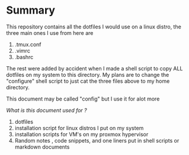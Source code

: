 # Summary 


This repository contains all the dotfiles I would use on a linux distro, the three main ones I use from here 
are 

1. .tmux.conf
2. .vimrc
3. .bashrc 

The rest were added by accident when I made a shell script to copy ALL dotfiles on my system to this directory. My plans are to change the "configure" shell script to just cat the three files above to my home directory. 

This document may be called "config" but I use it for alot more 


*What is this document used for ?*

1. dotfiles 
2. installation script for linux distros I put on my system
3. installation scripts for VM's on my proxmox hypervisor 
4. Random notes , code snippets,  and one liners put in shell scripts or markdown documents
